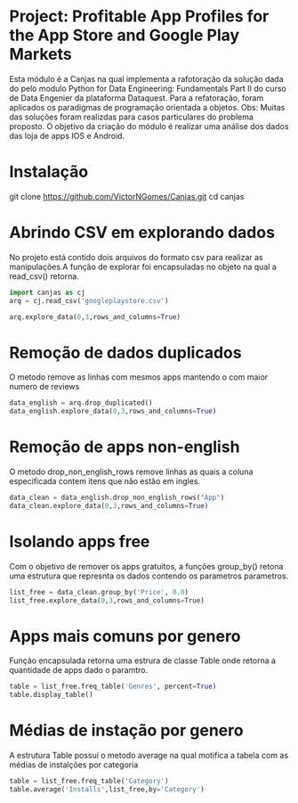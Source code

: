  # Project: Profitable App Profiles for the App Store and Google Play Markets
  Esta módulo é a Canjas na qual implementa a rafotoração da solução dada do pelo modulo Python for Data Engineering: Fundamentals Part II do curso de Data Engenier da plataforma Dataquest. Para a refatoração, foram aplicados os paradigmas de programação orientada a objetos. Obs: Muitas das soluções foram realizdas para casos particulares do problema proposto.
  O objetivo da criação do módulo é realizar uma análise dos dados das loja de apps IOS e Android.
  
  
 
 
 
 # Instalação
 git clone https://github.com/VictorNGomes/Canjas.git
 cd canjas
 
 # Abrindo CSV em explorando dados
 No projeto está contido dois arquivos do formato csv para realizar as manipulações.A função de explorar foi encapsuladas no objeto na qual a read_csv() retorna.
 ```python
 import canjas as cj
arq = cj.read_csv('googleplaystore.csv')

arq.explore_data(0,3,rows_and_columns=True)
 ```
 # Remoção de dados duplicados
 O metodo remove as linhas com mesmos apps mantendo o com maior numero de reviews
```python
data_english = arq.drop_duplicated()
data_english.explore_data(0,3,rows_and_columns=True)
```

# Remoção de apps non-english
O metodo drop_non_english_rows remove linhas as quais a coluna especificada contem itens que não estão em ingles. 
```python
data_clean = data_english.drop_non_english_rows("App")
data_clean.explore_data(0,3,rows_and_columns=True)
```
# Isolando apps free
Com o objetivo de remover os apps gratuitos, a funções group_by() retona uma estrutura que represnta os dados contendo os parametros parametros.
```python
list_free = data_clean.group_by('Price', 0.0)
list_free.explore_data(0,3,rows_and_columns=True)

```
 
 # Apps mais comuns por genero
 Função encapsulada retorna uma estrura de classe Table onde retorna a quantidade de apps dado o paramtro.
 ```python
table = list_free.freq_table('Genres', percent=True)
table.display_table()

 ```
# Médias de instação por genero
A estrutura Table possui o metodo average na qual motifica a tabela com as médias de instalções por categoria
```python
table = list_free.freq_table('Category')
table.average('Installs',list_free,by='Category')
```

